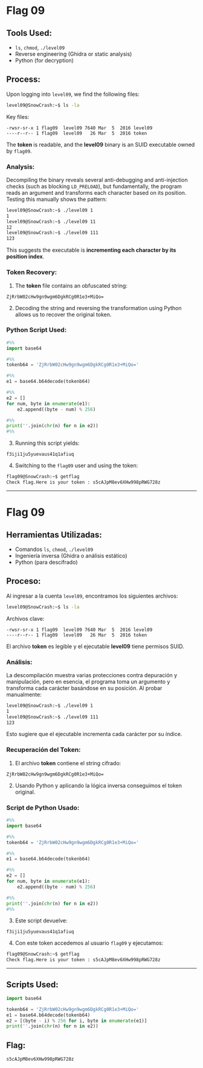 # Flag 09

## Tools Used:

* `ls`, `chmod`, `./level09`
* Reverse engineering (Ghidra or static analysis)
* Python (for decryption)

## Process:

Upon logging into `level09`, we find the following files:

```bash
level09@SnowCrash:~$ ls -la
```

Key files:

```
-rwsr-sr-x 1 flag09  level09 7640 Mar  5  2016 level09
----r--r-- 1 flag09  level09   26 Mar  5  2016 token
```

The **token** is readable, and the **level09** binary is an SUID executable owned by `flag09`.

### Analysis:

Decompiling the binary reveals several anti-debugging and anti-injection checks (such as blocking `LD_PRELOAD`), but fundamentally, the program reads an argument and transforms each character based on its position. Testing this manually shows the pattern:

```bash
level09@SnowCrash:~$ ./level09 1
1
level09@SnowCrash:~$ ./level09 11
12
level09@SnowCrash:~$ ./level09 111
123
```

This suggests the executable is **incrementing each character by its position index**.

### Token Recovery:

1. The **token** file contains an obfuscated string:

```
ZjRrbW02cHw9gn9wgm6DgkRCg0R1e3+MiQo=
```

2. Decoding the string and reversing the transformation using Python allows us to recover the original token.

### Python Script Used:

```python
#%%
import base64

#%%
tokenb64 = 'ZjRrbW02cHw9gn9wgm6DgkRCg0R1e3+MiQo='

#%%
e1 = base64.b64decode(tokenb64)

#%%
e2 = []
for num, byte in enumerate(e1):
    e2.append((byte - num) % 256)

#%%
print(''.join(chr(n) for n in e2))
#%%
```

3. Running this script yields:

```
f3iji1ju5yuevaus41q1afiuq
```

4. Switching to the `flag09` user and using the token:

```bash
flag09@SnowCrash:~$ getflag
Check flag.Here is your token : s5cAJpM8ev6XHw998pRWG728z
```

---

# Flag 09

## Herramientas Utilizadas:

* Comandos `ls`, `chmod`, `./level09`
* Ingeniería inversa (Ghidra o análisis estático)
* Python (para descifrado)

## Proceso:

Al ingresar a la cuenta `level09`, encontramos los siguientes archivos:

```bash
level09@SnowCrash:~$ ls -la
```

Archivos clave:

```
-rwsr-sr-x 1 flag09  level09 7640 Mar  5  2016 level09
----r--r-- 1 flag09  level09   26 Mar  5  2016 token
```

El archivo **token** es legible y el ejecutable **level09** tiene permisos SUID.

### Análisis:

La descompilación muestra varias protecciones contra depuración y manipulación, pero en esencia, el programa toma un argumento y transforma cada carácter basándose en su posición. Al probar manualmente:

```bash
level09@SnowCrash:~$ ./level09 1
1
level09@SnowCrash:~$ ./level09 111
123
```

Esto sugiere que el ejecutable incrementa cada carácter por su índice.

### Recuperación del Token:

1. El archivo **token** contiene el string cifrado:

```
ZjRrbW02cHw9gn9wgm6DgkRCg0R1e3+MiQo=
```

2. Usando Python y aplicando la lógica inversa conseguimos el token original.

### Script de Python Usado:

```python
#%%
import base64

#%%
tokenb64 = 'ZjRrbW02cHw9gn9wgm6DgkRCg0R1e3+MiQo='

#%%
e1 = base64.b64decode(tokenb64)

#%%
e2 = []
for num, byte in enumerate(e1):
    e2.append((byte - num) % 256)

#%%
print(''.join(chr(n) for n in e2))
#%%
```

3. Este script devuelve:

```
f3iji1ju5yuevaus41q1afiuq
```

4. Con este token accedemos al usuario `flag09` y ejecutamos:

```bash
flag09@SnowCrash:~$ getflag
Check flag.Here is your token : s5cAJpM8ev6XHw998pRWG728z
```

---

## Scripts Used:

```python
import base64

tokenb64 = 'ZjRrbW02cHw9gn9wgm6DgkRCg0R1e3+MiQo='
e1 = base64.b64decode(tokenb64)
e2 = [(byte - i) % 256 for i, byte in enumerate(e1)]
print(''.join(chr(n) for n in e2))
```

## Flag:

```
s5cAJpM8ev6XHw998pRWG728z
```
